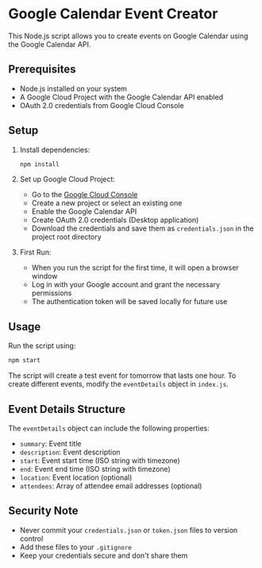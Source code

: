 # Google Calendar Event Creator

This Node.js script allows you to create events on Google Calendar using the Google Calendar API.

## Prerequisites

- Node.js installed on your system
- A Google Cloud Project with the Google Calendar API enabled
- OAuth 2.0 credentials from Google Cloud Console

## Setup

1. Install dependencies:
   ```bash
   npm install
   ```

2. Set up Google Cloud Project:
   - Go to the [Google Cloud Console](https://console.cloud.google.com/)
   - Create a new project or select an existing one
   - Enable the Google Calendar API
   - Create OAuth 2.0 credentials (Desktop application)
   - Download the credentials and save them as `credentials.json` in the project root directory

3. First Run:
   - When you run the script for the first time, it will open a browser window
   - Log in with your Google account and grant the necessary permissions
   - The authentication token will be saved locally for future use

## Usage

Run the script using:
```bash
npm start
```

The script will create a test event for tomorrow that lasts one hour. To create different events, modify the `eventDetails` object in `index.js`.

## Event Details Structure

The `eventDetails` object can include the following properties:
- `summary`: Event title
- `description`: Event description
- `start`: Event start time (ISO string with timezone)
- `end`: Event end time (ISO string with timezone)
- `location`: Event location (optional)
- `attendees`: Array of attendee email addresses (optional)

## Security Note

- Never commit your `credentials.json` or `token.json` files to version control
- Add these files to your `.gitignore`
- Keep your credentials secure and don't share them 